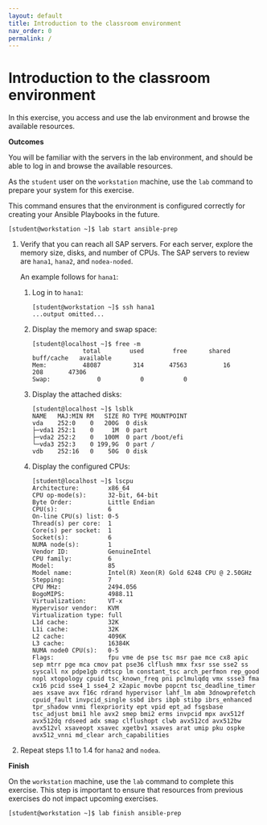 ```yaml
---
layout: default
title: Introduction to the classroom environment
nav_order: 0
permalink: /
---
```


# Introduction to the classroom environment

In this exercise, you access and use the lab environment and browse the
available resources.

**Outcomes**

You will be familiar with the servers in the lab environment, and should
be able to log in and browse the available resources.

As the `student` user on the `workstation` machine, use the `lab`
command to prepare your system for this exercise.

This command ensures that the environment is configured correctly for
creating your Ansible Playbooks in the future.

    [student@workstation ~]$ lab start ansible-prep

1.  Verify that you can reach all SAP servers. For each server, explore
    the memory size, disks, and number of CPUs. The SAP servers to
    review are `hana1`, `hana2`, and `nodea-noded`.

    An example follows for `hana1`:

    1.  Log in to `hana1`:

            [student@workstation ~]$ ssh hana1
            ...output omitted...

    2.  Display the memory and swap space:

            [student@localhost ~]$ free -m
                          total        used        free      shared  buff/cache   available
            Mem:          48087         314       47563          16         208       47306
            Swap:             0           0           0

    3.  Display the attached disks:

            [student@localhost ~]$ lsblk
            NAME   MAJ:MIN RM   SIZE RO TYPE MOUNTPOINT
            vda    252:0    0   200G  0 disk
            ├─vda1 252:1    0     1M  0 part
            ├─vda2 252:2    0   100M  0 part /boot/efi
            └─vda3 252:3    0 199,9G  0 part /
            vdb    252:16   0    50G  0 disk

    4.  Display the configured CPUs:

            [student@localhost ~]$ lscpu
            Architecture:        x86_64
            CPU op-mode(s):      32-bit, 64-bit
            Byte Order:          Little Endian
            CPU(s):              6
            On-line CPU(s) list: 0-5
            Thread(s) per core:  1
            Core(s) per socket:  1
            Socket(s):           6
            NUMA node(s):        1
            Vendor ID:           GenuineIntel
            CPU family:          6
            Model:               85
            Model name:          Intel(R) Xeon(R) Gold 6248 CPU @ 2.50GHz
            Stepping:            7
            CPU MHz:             2494.056
            BogoMIPS:            4988.11
            Virtualization:      VT-x
            Hypervisor vendor:   KVM
            Virtualization type: full
            L1d cache:           32K
            L1i cache:           32K
            L2 cache:            4096K
            L3 cache:            16384K
            NUMA node0 CPU(s):   0-5
            Flags:               fpu vme de pse tsc msr pae mce cx8 apic sep mtrr pge mca cmov pat pse36 clflush mmx fxsr sse sse2 ss syscall nx pdpe1gb rdtscp lm constant_tsc arch_perfmon rep_good nopl xtopology cpuid tsc_known_freq pni pclmulqdq vmx ssse3 fma cx16 pcid sse4_1 sse4_2 x2apic movbe popcnt tsc_deadline_timer aes xsave avx f16c rdrand hypervisor lahf_lm abm 3dnowprefetch cpuid_fault invpcid_single ssbd ibrs ibpb stibp ibrs_enhanced tpr_shadow vnmi flexpriority ept vpid ept_ad fsgsbase tsc_adjust bmi1 hle avx2 smep bmi2 erms invpcid mpx avx512f avx512dq rdseed adx smap clflushopt clwb avx512cd avx512bw avx512vl xsaveopt xsavec xgetbv1 xsaves arat umip pku ospke avx512_vnni md_clear arch_capabilities

2.  Repeat steps 1.1 to 1.4 for `hana2` and `nodea`.

**Finish**

On the `workstation` machine, use the `lab` command to complete this
exercise. This step is important to ensure that resources from previous
exercises do not impact upcoming exercises.

    [student@workstation ~]$ lab finish ansible-prep
